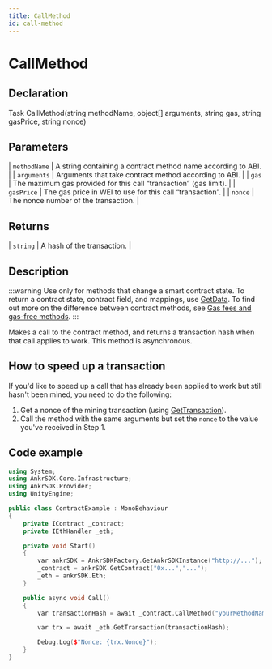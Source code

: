 ```yaml
---
title: CallMethod
id: call-method
---
```


# CallMethod

## Declaration

Task<string> CallMethod(string methodName, object[] arguments, string gas, string gasPrice, string nonce)

## Parameters

| `methodName` | A string containing a contract method name according to ABI.      |
| `arguments`  | Arguments that take contract method according to ABI.             |
| `gas`        | The maximum gas provided for this call “transaction” (gas limit). |
| `gasPrice`   | The gas price in WEI to use for this call “transaction”.          |
| `nonce`      | The nonce number of the transaction.                              |

## Returns

| `string` | A hash of the transaction. |

## Description

:::warning
Use only for methods that change a smart contract state. To return a contract state, contract field, and mappings, use [GetData](/game/unity/api-reference/contract/get-data). To find out more on the difference between contract methods, see [Gas fees and gas-free methods](/game/extra/gas-fees-gas-free-methods).
:::

Makes a call to the contract method, and returns a transaction hash when that call applies to work. This method is asynchronous.

## How to speed up a transaction

If you'd like to speed up a call that has already been applied to work but still hasn't been mined, you need to do the following:

1. Get a nonce of the mining transaction (using [GetTransaction](/game/unity/eth-handler/get-transaction)).
2. Call the method with the same arguments but set the `nonce` to the value you've received in Step 1.

## Code example

```C++
using System;
using AnkrSDK.Core.Infrastructure;
using AnkrSDK.Provider;
using UnityEngine;

public class ContractExample : MonoBehaviour
{
	private IContract _contract;
	private IEthHandler _eth;

	private void Start()
	{
		var ankrSDK = AnkrSDKFactory.GetAnkrSDKInstance("http://...");
		_contract = ankrSDK.GetContract("0x...","...");
		_eth = ankrSDK.Eth;
	}

	public async void Call()
	{
		var transactionHash = await _contract.CallMethod("yourMethodName", Array.Empty<object>());

		var trx = await _eth.GetTransaction(transactionHash);

		Debug.Log($"Nonce: {trx.Nonce}");
	}
}
```
